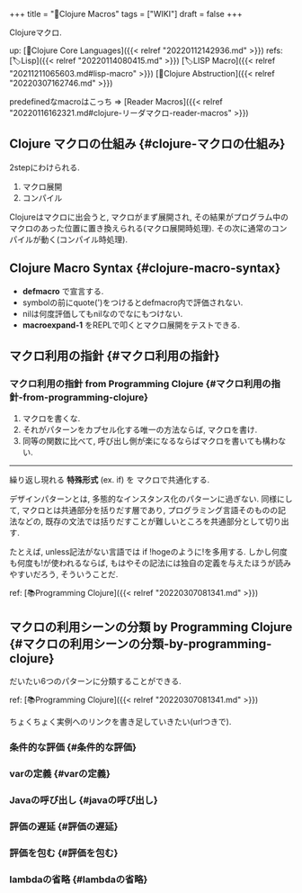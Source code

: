 +++
title = "📝Clojure Macros"
tags = ["WIKI"]
draft = false
+++

Clojureマクロ.

up: [📂Clojure Core Languages]({{< relref "20220112142936.md" >}})
refs:  [🏷Lisp]({{< relref "20220114080415.md" >}}) [🏷LISP Macro]({{< relref "20211211065603.md#lisp-macro" >}}) [📝Clojure Abstruction]({{< relref "20220307162746.md" >}})

predefinedなmacroはこっち => [Reader Macros]({{< relref "20220116162321.md#clojure-リーダマクロ-reader-macros" >}})


## Clojure マクロの仕組み {#clojure-マクロの仕組み}

2stepにわけられる.

1.  マクロ展開
2.  コンパイル

Clojureはマクロに出会うと, マクロがまず展開され, その結果がプログラム中のマクロのあった位置に置き換えられる(マクロ展開時処理). その次に通常のコンパイルが動く(コンパイル時処理).


## Clojure Macro Syntax {#clojure-macro-syntax}

-   **defmacro** で宣言する.
-   symbolの前にquote(')をつけるとdefmacro内で評価されない.
-   nilは何度評価してもnilなのでなにもつけない.
-   **macroexpand-1** をREPLで叩くとマクロ展開をテストできる.


## マクロ利用の指針 {#マクロ利用の指針}


### マクロ利用の指針 from Programming Clojure {#マクロ利用の指針-from-programming-clojure}

1.  マクロを書くな.
2.  それがパターンをカプセル化する唯一の方法ならば, マクロを書け.
3.  同等の関数に比べて, 呼び出し側が楽になるならばマクロを書いても構わない.

---

繰り返し現れる **特殊形式** (ex. if) を マクロで共通化する.

デザインパターンとは, 多態的なインスタンス化のパターンに過ぎない. 同様にして, マクロとは共通部分を括りだす層であり, プログラミング言語そのものの記法などの, 既存の文法では括りだすことが難しいところを共通部分として切り出す.

たとえば, unless記法がない言語では if !hogeのように!を多用する. しかし何度も何度も!が使われるならば, もはやその記法には独自の定義を与えたほうが読みやすいだろう, そういうことだ.

ref: [📚Programming Clojure]({{< relref "20220307081341.md" >}})


## マクロの利用シーンの分類 by Programming Clojure {#マクロの利用シーンの分類-by-programming-clojure}

だいたい6つのパターンに分類することができる.

ref: [📚Programming Clojure]({{< relref "20220307081341.md" >}})

ちょくちょく実例へのリンクを書き足していきたい(urlつきで).


### 条件的な評価 {#条件的な評価}


### varの定義 {#varの定義}


### Javaの呼び出し {#javaの呼び出し}


### 評価の遅延 {#評価の遅延}


### 評価を包む {#評価を包む}


### lambdaの省略 {#lambdaの省略}
